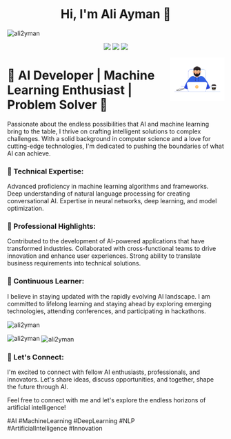 <h1 align="center">Hi, I'm Ali Ayman 👋</h1>
<p align="left"> <img src="https://komarev.com/ghpvc/?username=ali2yman&label=Profile%20views&color=0e75b6&style=flat" alt="ali2yman" /> </p>
<p align="center">
    <a href="https://twitter.com/ali_2yman"><img src="https://img.shields.io/badge/twitter-%231FA1F1?style=flat&logo=twitter&logoColor=white"/></a>
    <a href="https://www.linkedin.com/in/ali-2ymann"><img src="https://img.shields.io/badge/linkedin-%230177B5?style=flat&logo=linkedin&logoColor=white"/></a>
    <a href="https://www.instagram.com/3li_2ymann"><img src="https://img.shields.io/badge/instagram-%23E4415F?style=flat&logo=instagram&logoColor=white"/></a>
  </p>
  
  <img src="https://github.com/ali2yman/ali2yman/blob/main/coder-3462295-2895977.jpg" align="right" width="25%"/>

<h1>🤖 AI Developer | Machine Learning Enthusiast | Problem Solver 🚀</h1>

Passionate about the endless possibilities that AI and machine learning bring to the table, I thrive on crafting intelligent solutions to complex challenges. With a solid background in computer science and a love for cutting-edge technologies, I'm dedicated to pushing the boundaries of what AI can achieve.


<h3>🔬 Technical Expertise:</h3>

Advanced proficiency in machine learning algorithms and frameworks.
Deep understanding of natural language processing for creating conversational AI.
Expertise in neural networks, deep learning, and model optimization.


<h3>💼 Professional Highlights:</h3>

Contributed to the development of AI-powered applications that have transformed industries.
Collaborated with cross-functional teams to drive innovation and enhance user experiences.
Strong ability to translate business requirements into technical solutions.


<h3>🌱 Continuous Learner:</h3>

I believe in staying updated with the rapidly evolving AI landscape. I am committed to lifelong learning and staying ahead by exploring emerging technologies, attending conferences, and participating in hackathons.



<p><img align="center" src="https://github-readme-streak-stats.herokuapp.com/?user=ali2yman&show_icons=true&locale=en&layout=compact" alt="ali2yman" /></p>

<p><img align="left" src="https://github-readme-stats.vercel.app/api/top-langs?username=ali2yman&show_icons=true&locale=en&layout=compact" alt="ali2yman" /></p>

<p>&nbsp;<img align="center" src="https://github-readme-stats.vercel.app/api?username=ali2yman&show_icons=true&locale=en" alt="ali2yman" /></p>




<h3>🤝 Let's Connect:</h3>
I'm excited to connect with fellow AI enthusiasts, professionals, and innovators. Let's share ideas, discuss opportunities, and together, shape the future through AI.

Feel free to connect with me and let's explore the endless horizons of artificial intelligence!




#AI #MachineLearning #DeepLearning #NLP #ArtificialIntelligence #Innovation

